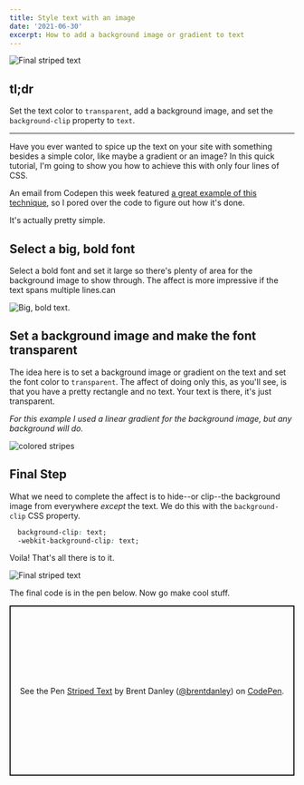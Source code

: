 ```yaml
---
title: Style text with an image
date: '2021-06-30'
excerpt: How to add a background image or gradient to text
---
```

<img src="/images/striped_final.png" alt="Final striped text" class="image--centered">

## **tl;dr**  
Set the text color to `transparent`, add a background image, and set the `background-clip` property to `text`.
***

Have you ever wanted to spice up the text on your site with something besides a simple color, like maybe a gradient or an image? In this quick tutorial, I'm going to show you how to achieve this with only four lines of CSS.

An email from Codepen this week featured [a great example of this technique](https://codepen.io/TajShireen/pen/YzZmbep), so I pored over the code to figure out how it's done. 

It's actually pretty simple. 

## Select a big, bold font
Select a bold font and set it large so there's plenty of area for the background image to show through. The affect is more impressive if the text spans multiple lines.can 

<img src="/images/white_text.png" alt="Big, bold text." class="image--centered">

## Set a background image and make the font transparent
The idea here is to set a background image or gradient on the text and set the font color to `transparent`. The affect of doing only this, as you'll see, is that you have a pretty rectangle and no text. Your text is there, it's just transparent.

*For this example I used a linear gradient for the background image, but any background will do.*

<img src="/images/just_stripes.png" alt="colored stripes" class="image--centered">

## Final Step
What we need to complete the affect is to hide--or clip--the background image from everywhere *except* the text. We do this with the `background-clip` CSS property. 

```css
  background-clip: text;
  -webkit-background-clip: text;
```

Voila! That's all there is to it.

<img src="/images/striped_final.png" alt="Final striped text" class="class--centered">

The final code is in the pen below. Now go make cool stuff. 

<p class="codepen" data-height="300" data-default-tab="css,result" data-slug-hash="QWvwNxq" data-user="brentdanley" style="height: 300px; box-sizing: border-box; display: flex; align-items: center; justify-content: center; border: 2px solid; margin: 1em 0; padding: 1em;">
  <span>See the Pen <a href="https://codepen.io/brentdanley/pen/QWvwNxq">
  Striped Text</a> by Brent Danley (<a href="https://codepen.io/brentdanley">@brentdanley</a>)
  on <a href="https://codepen.io">CodePen</a>.</span>
</p>
<script async src="https://cpwebassets.codepen.io/assets/embed/ei.js"></script>